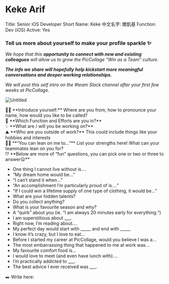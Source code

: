# Keke Arif

Title: Senior iOS Developer
Short Name: Keke
中文名字: 爾凱基
Function: Dev (iOS)
Active: Yes

### Tell us more about yourself to make your profile sparkle ✨

*We hope that this **opportunity to connect with new and existing colleagues** will allow us to grow the PicCollage “Win as a Team” culture.* 

***The info we share will hopefully help kickstart more meaningful conversations and deeper working relationships.*** 

*We will post this self intro on the #team Slack channel after your first few weeks at PicCollage.* 

![Untitled](Keke%20Arif%207ba9116c1c4e42bba5f9e66ea2c75af4/Untitled.png)

<aside>
👋🏻 **Introduce yourself:** Where are you from, how to pronounce your name, how would you like to be called?

</aside>

<aside>
💼 **Which Function and Efforts are you in?**

</aside>

<aside>
💡 **What are / will you be working on?**

</aside>

<aside>
⛰️ **Who are you outside of work?** This could include things like your hobbies and interests

</aside>

<aside>
💪🏻 **“You can lean on me to…”** List your strengths here! What can your teammates lean on you for?

</aside>

<aside>
⁉️ **Below are more of “fun” questions, you can pick one or two or three to answer😛**

</aside>

- One thing I cannot live without is….
- “My dream home would be…”
- “I can’t stand it when…”
- “An accomplishment I’m particularly proud of is….”
- “If I could win a lifetime supply of one type of clothing, it would be…”
- What are your hidden talents?
- Do you collect anything?
- What is your favourite season and why?
- A “quirk” about you (ie. “I am always 20 minutes early for everything.“)
- I am superstitious about ___.
- Right now, I’m reading about….
- My perfect day would start with _____ and end with _____
- I know it’s crazy, but I love to eat…
- Before I started my career at PicCollage, would you believe I was a…
- The most embarrassing thing that happened to me at work was…
- My favourite comfort food is…
- I would love to meet (and even have lunch with)….
- I’m practically addicted to ___.
- The best advice I ever received was ___.

<aside>
✒️ Write here:

</aside>
